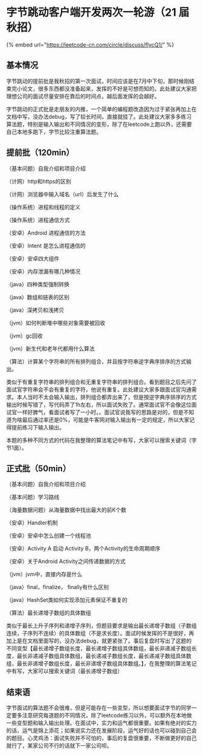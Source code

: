 # 字节跳动客户端开发两次一轮游（21 届秋招）

{% embed url="https://leetcode-cn.com/circle/discuss/flycQ1/" %}

## 基本情况

字节跳动的提前批是我秋招的第一次面试，时间应该是在7月中下旬，那时候刚结束完小论文，很多东西都没准备起来，发挥的不好是可想而知的。此处建议大家把理想公司的面试尽量安排在靠后的时间点，越后面发挥的会越好。

字节跳动的正式批是走朋友的内推，一个简单的编程题改造因为过于紧张再加上在文档中写，没办法debug，写了较长时间，直接就挂了。此处建议大家多多练习算法题，特别是输入输出和不同情况的变形，除了在leetcode上跑以外，还需要自己本地多跑下，字节比较注重算法题。

## 提前批（120min）

（基本问题）自我介绍和项目介绍

（计网）http和https的区别

（计网）浏览器中输入域名（url）后发生了什么

（操作系统）进程和线程的定义

（操作系统）进程通信方式

（安卓）Android 进程通信的方法

（安卓）Intent 是怎么进程通信的

（安卓）安卓四大组件

（安卓）内存泄漏有哪几种情况

（java）四种类型强制转换

（java）数组和链表的区别

（java）深拷贝和浅拷贝

（jvm）如何判断堆中哪些对象需要被回收

（jvm）gc回收

（jvm）新生代和老年代都用什么算法

（算法）计算某个字符串的所有排列组合，并且按字符串逆字典序排序的方式输出。

类似于有重复字符串的排列组合和无重复字符串的排列组合。看到题目之后先问了面试官字符串会不会有重复的字符，他说有重复。此处建议大家多跟面试官沟通需求。本人当时不太会输入输出，排列组合都弄出来了，但是按逆字典序排序的方式输出时候写错了，写代码弄了1h左右，所以面试失败了。通常面试官不会像这位面试官一样好脾气，看面试者写了一小时。。面试官说我写的思路是对的，但是不知道为啥最后通过率还是0%，可能是牛客网对输入输出有一定的规定，所以大家记得提前练习下输入输出。

本题的多种不同方式的代码在我整理的算法笔记中有写，大家可以搜索关键词（字节1面）。

## 正式批（50min）

（基本问题）自我介绍和项目介绍

（基本问题）学习路线

（海量数据问题）从海量数据中找出最大的前K个数

（安卓）Handler机制

（安卓）安卓中怎么创建一个线程池

（安卓）Activity A 启动 Activity B，两个Activity的生命周期顺序

（安卓）关于Android Activity之间传递数据的方式

（jvm）jvm中，直接内存是什么

（java）final，finalize， finally有什么区别

（java）HashSet类如何实现添加元素保证不重复的

（算法）最长递增子数组的具体数组

类似于最长上升子序列和递增子序列，但题目要求是输出最长递增子数组（子数组连续，子序列不连续）的具体数组（不是求长度）。面试时候发挥的不是很好，再加上是在文档里面写的，没办法debug，就更紧张了。事后复盘时写出了这题的不同变型【最长递增子数组长度，最长递增子数组具体数组，最长非递减子数组长度，最长非递减子数组具体数组，最长递减子数组长度，最长递减子数组具体数组，最长非递增子数组长度，最长非递增子数组具体数组。】，在我整理的算法笔记中有写，大家可以搜索关键词（最长递增子数组）

## 结束语

字节面试的算法题不会很难，但是可能存在一些变型，所以想要面试字节的同学一定要多注意研究每道题的不同情况，除了leetcode练习以外，可以额外在本地做一些变型题和输入输出处理。在面试中，实力和运气都很重要。如果有绝对的实力的话，运气是锦上添花；如果说实力还在发展阶段，运气好的话也可以碰到自己会的题目。心灵鸡汤：面试失败并不可怕的，事后的复盘很重要，不断做更好的自己就行了，某家公司不行的话就下一家公司呗。

